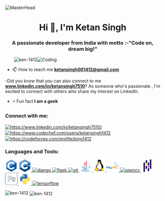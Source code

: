 ![MasterHead](https://user-images.githubusercontent.com/74038190/241765440-80728820-e06b-4f96-9c9e-9df46f0cc0a5.gif)
<h1 align="center">Hi 👋, I'm Ketan Singh</h1>
<h3 align="center">A passionate developer from India with motto :-"Code on, dream big!"</h3>
<img align="right" alt="Coding" width="400" alt="Coding" width="400" src="https://media.licdn.com/dms/image/v2/D4D12AQH2zQ0dNvmntQ/article-cover_image-shrink_600_2000/article-cover_image-shrink_600_2000/0/1715952999841?e=2147483647&v=beta&t=Ffqv27FncRT1oBsuNQqA393jBjRq3JOsUh0zsbhE8Is">
<p align="right"> <img src="https://komarev.com/ghpvc/?username=ken-1412&label=Profile%20views&color=0e75b6&style=flat" alt="ken-1412" /> </p>

- 📫 How to reach me **ketansingh001412@gmail.com**

-Did you know that you can also connect to me **www.linkedin.com/in/ketansingh7510**? As someone who's passionate , I'm excited to connect with others who share my interest on LinkedIn.
- ⚡ Fun fact **I am a geek**

<h3 align="left">Connect with me:</h3>
<p align="left">
<a href="https://linkedin.com/in/https://www.linkedin.com/in/ketansingh7510/" target="blank"><img align="center" src="https://raw.githubusercontent.com/rahuldkjain/github-profile-readme-generator/master/src/images/icons/Social/linked-in-alt.svg" alt="https://www.linkedin.com/in/ketansingh7510/" height="30" width="40" /></a>
<a href="https://www.codechef.com/users/https://www.codechef.com/users/ketansingh1412" target="blank"><img align="center" src="https://cdn.jsdelivr.net/npm/simple-icons@3.1.0/icons/codechef.svg" alt="https://www.codechef.com/users/ketansingh1412" height="30" width="40" /></a>
<a href="https://codeforces.com/profile/https://codeforces.com/profile/king1412" target="blank"><img align="center" src="https://raw.githubusercontent.com/rahuldkjain/github-profile-readme-generator/master/src/images/icons/Social/codeforces.svg" alt="https://codeforces.com/profile/king1412" height="30" width="40" /></a>
</p>

<h3 align="left">Languages and Tools:</h3>
<p align="left"> <a href="https://www.cprogramming.com/" target="_blank" rel="noreferrer"> <img src="https://raw.githubusercontent.com/devicons/devicon/master/icons/c/c-original.svg" alt="c" width="40" height="40"/> </a> <a href="https://www.w3schools.com/cpp/" target="_blank" rel="noreferrer"> <img src="https://raw.githubusercontent.com/devicons/devicon/master/icons/cplusplus/cplusplus-original.svg" alt="cplusplus" width="40" height="40"/> </a> <a href="https://www.djangoproject.com/" target="_blank" rel="noreferrer"> <img src="https://cdn.worldvectorlogo.com/logos/django.svg" alt="django" width="40" height="40"/> </a> <a href="https://flask.palletsprojects.com/" target="_blank" rel="noreferrer"> <img src="https://www.vectorlogo.zone/logos/pocoo_flask/pocoo_flask-icon.svg" alt="flask" width="40" height="40"/> </a> <a href="https://git-scm.com/" target="_blank" rel="noreferrer"> <img src="https://www.vectorlogo.zone/logos/git-scm/git-scm-icon.svg" alt="git" width="40" height="40"/> </a> <a href="https://www.java.com" target="_blank" rel="noreferrer"> <img src="https://raw.githubusercontent.com/devicons/devicon/master/icons/java/java-original.svg" alt="java" width="40" height="40"/> </a> <a href="https://www.linux.org/" target="_blank" rel="noreferrer"> <img src="https://raw.githubusercontent.com/devicons/devicon/master/icons/linux/linux-original.svg" alt="linux" width="40" height="40"/> </a> <a href="https://www.mysql.com/" target="_blank" rel="noreferrer"> <img src="https://raw.githubusercontent.com/devicons/devicon/master/icons/mysql/mysql-original-wordmark.svg" alt="mysql" width="40" height="40"/> </a> <a href="https://opencv.org/" target="_blank" rel="noreferrer"> <img src="https://www.vectorlogo.zone/logos/opencv/opencv-icon.svg" alt="opencv" width="40" height="40"/> </a> <a href="https://pandas.pydata.org/" target="_blank" rel="noreferrer"> <img src="https://raw.githubusercontent.com/devicons/devicon/2ae2a900d2f041da66e950e4d48052658d850630/icons/pandas/pandas-original.svg" alt="pandas" width="40" height="40"/> </a> <a href="https://www.photoshop.com/en" target="_blank" rel="noreferrer"> <img src="https://raw.githubusercontent.com/devicons/devicon/master/icons/photoshop/photoshop-line.svg" alt="photoshop" width="40" height="40"/> </a> <a href="https://www.python.org" target="_blank" rel="noreferrer"> <img src="https://raw.githubusercontent.com/devicons/devicon/master/icons/python/python-original.svg" alt="python" width="40" height="40"/> </a> <a href="https://www.tensorflow.org" target="_blank" rel="noreferrer"> <img src="https://www.vectorlogo.zone/logos/tensorflow/tensorflow-icon.svg" alt="tensorflow" width="40" height="40"/> </a> </p>

<p><img align="left" src="https://github-readme-stats.vercel.app/api/top-langs?username=ken-1412&show_icons=true&locale=en&layout=compact" alt="ken-1412" /></p>

<p>&nbsp;<img align="center" src="https://github-readme-stats.vercel.app/api?username=ken-1412&show_icons=true&locale=en" alt="ken-1412" /></p>
